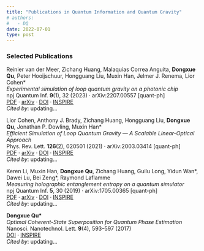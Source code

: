 ```yaml
---
title: "Publications in Quantum Information and Quantum Gravity"
# authors:
#   - DQ
date: 2022-07-01
type: post
---
```


### Selected Publications
Reinier van der Meer, Zichang Huang, Malaquias Correa Anguita, <strong>Dongxue Qu</strong>, Peter Hooijschuur, Hongguang Liu, Muxin Han, Jelmer J. Renema, Lior Cohen*<br>
<em>Experimental simulation of loop quantum gravity on a photonic chip</em><br>
npj Quantum Inf. <strong>9</strong>(1), 32 (2023) · arXiv:2207.00557 [quant-ph]<br>
<a href="https://arxiv.org/pdf/2207.00557">PDF</a> · 
<a href="https://arxiv.org/abs/2207.00557">arXiv</a> · 
<a href="https://doi.org/10.1038/s41534-023-00702-y">DOI</a> · 
<a href="https://inspirehep.net/literature/2104896">INSPIRE</a><br>
<em>Cited by</em>: <span id="citecount-2104896">updating…</span>

<script>
fetch("https://inspirehep.net/api/literature/2104896")
  .then(res => res.json())
  .then(data => {
    const count = data.metadata?.citation_count ?? "0";
    document.getElementById("citecount-2104896").innerText = count;
  });
</script>

Lior Cohen, Anthony J. Brady, Zichang Huang, Hongguang Liu, <strong>Dongxue Qu</strong>, Jonathan P. Dowling, Muxin Han*<br>
<em>Efficient Simulation of Loop Quantum Gravity — A Scalable Linear-Optical Approach</em><br>
Phys. Rev. Lett. <strong>126</strong>(2), 020501 (2021) · arXiv:2003.03414 [quant-ph]<br>
<a href="https://arxiv.org/pdf/2003.03414">PDF</a> · 
<a href="https://arxiv.org/abs/2003.03414">arXiv</a> · 
<a href="https://doi.org/10.1103/PhysRevLett.126.020501">DOI</a> · 
<a href="https://inspirehep.net/literature/1784817">INSPIRE</a><br>
<em>Cited by</em>: <span id="citecount-1784817">updating…</span>

<script>
fetch("https://inspirehep.net/api/literature/1784817")
  .then(res => res.json())
  .then(data => {
    const count = data.metadata?.citation_count ?? "0";
    document.getElementById("citecount-1784817").innerText = count;
  });
</script>

Keren Li, Muxin Han, <strong>Dongxue Qu</strong>, Zichang Huang, Guilu Long, Yidun Wan*, Dawei Lu, Bei Zeng*, Raymond Laflamme<br>
<em>Measuring holographic entanglement entropy on a quantum simulator</em><br>
npj Quantum Inf. <strong>5</strong>, 30 (2019) · arXiv:1705.00365 [quant-ph]<br>
<a href="https://arxiv.org/pdf/1705.00365">PDF</a> · 
<a href="https://arxiv.org/abs/1705.00365">arXiv</a> · 
<a href="https://doi.org/10.1038/s41534-019-0145-z">DOI</a> · 
<a href="https://inspirehep.net/literature/1597395">INSPIRE</a><br>
<em>Cited by</em>: <span id="citecount-1597395">updating…</span>

<script>
fetch("https://inspirehep.net/api/literature/1597395")
  .then(res => res.json())
  .then(data => {
    const count = data.metadata?.citation_count ?? "0";
    document.getElementById("citecount-1597395").innerText = count;
  });
</script>

<strong>Dongxue Qu*</strong><br>
<em>Optimal Coherent-State Superposition for Quantum Phase Estimation</em><br>
Nanosci. Nanotechnol. Lett. <strong>9</strong>(4), 593–597 (2017)<br>
<a href="https://doi.org/10.1166/nnl.2017.2380">DOI</a> · 
<a href="https://inspirehep.net/literature/2759468">INSPIRE</a><br>
<em>Cited by</em>: <span id="citecount-2759468">updating…</span>

<script>
fetch("https://inspirehep.net/api/literature/2759468")
  .then(res => res.json())
  .then(data => {
    const count = data.metadata?.citation_count ?? "0";
    document.getElementById("citecount-2759468").innerText = count;
  });
</script>